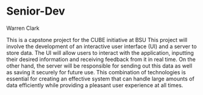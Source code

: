 # Senior-Dev
Warren Clark

This is a capstone project for the CUBE initiative at BSU This project will involve the development of an interactive user interface (UI) and a server to store data. The UI will allow users to interact with the application, inputting their desired information and receiving feedback from it in real time. On the other hand, the server will be responsible for sending out this data as well as saving it securely for future use. This combination of technologies is essential for creating an effective system that can handle large amounts of data efficiently while providing a pleasant user experience at all times.
